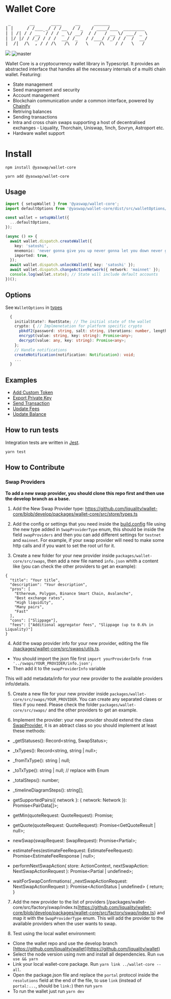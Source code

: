 # Wallet Core

<pre>
 _       __      ____     __     ______              
| |     / /___ _/ / /__  / /_   / ____/___  ________ 
| | /| / / __ `/ / / _ \/ __/  / /   / __ \/ ___/ _ \
| |/ |/ / /_/ / / /  __/ /_   / /___/ /_/ / /  /  __/
|__/|__/\__,_/_/_/\___/\__/   \____/\____/_/   \___/ 
</pre>

![](https://img.shields.io/npm/v/@yaswap/wallet-core?label=wallet-core)
![master](https://github.com/liquality/wallet-core/actions/workflows/build-test.yml/badge.svg?branch=master)

Wallet Core is a cryptocurrency wallet library in Typescript. It provides an abstracted interface that handles all the necessary internals of a muilti chain wallet. Featuring:

- State management
- Seed management and security
- Account management
- Blockchain communication under a common interface, powered by [Chainify](https://github.com/liquality/chainify)
- Retriving balances
- Sending transactions
- Intra and cross chain swaps supporting a host of decentralised exchanges - Liquality, Thorchain, Uniswap, 1inch, Sovryn, Astroport etc.
- Hardware wallet support

# Install

`npm install @yaswap/wallet-core`

`yarn add @yaswap/wallet-core`

## Usage

```typescript
import { setupWallet } from '@yaswap/wallet-core';
import defaultOptions from '@yaswap/wallet-core/dist/src/walletOptions/defaultOptions'; // Default options

const wallet = setupWallet({
  ...defaultOptions,
});

(async () => {
  await wallet.dispatch.createWallet({
    key: 'satoshi',
    mnemonic: 'never gonna give you up never gonna let you down never gonna',
    imported: true,
  });
  await wallet.dispatch.unlockWallet({ key: 'satoshi' });
  await wallet.dispatch.changeActiveNetwork({ network: 'mainnet' });
  console.log(wallet.state); // State will include default accounts
})();
```

## Options

See `WalletOptions` in [types](src/types.ts)

```typescript
  {
    initialState?: RootState; // The initial state of the wallet
    crypto: { // Implmenetation for platform specific crypto
      pbkdf2(password: string, salt: string, iterations: number, length: number, digest: string): Promise<string>;
      encrypt(value: string, key: string): Promise<any>;
      decrypt(value: any, key: string): Promise<any>;
    };
    // Handle notifications
    createNotification(notification: Notification): void;
    ...
  }
```

## Examples

- [Add Custom Token](https://github.com/liquality/wallet-core/blob/develop/packages/wallet-core/src/store/actions/addCustomToken.test.ts)
- [Export Private Key](https://github.com/liquality/wallet-core/blob/develop/packages/wallet-core/src/store/actions/exportPrivateKey.test.ts)
- [Send Transaction](https://github.com/liquality/wallet-core/blob/develop/packages/wallet-core/src/store/actions/sendTransaction.test.ts)
- [Update Fees](https://github.com/liquality/wallet-core/blob/develop/packages/wallet-core/src/store/actions/updateFees.test.ts)
- [Update Balance](https://github.com/liquality/wallet-core/blob/develop/packages/wallet-core/src/store/actions/updateBalances.test.ts)

## How to run tests

Integration tests are written in [Jest](https://jestjs.io/).

```angular2html
yarn test
```

## How to Contribute

### Swap Providers

**To add a new swap provider, you should clone this repo first and then use the develop branch as a base.**

1. Add the New Swap Provider type: https://github.com/liquality/wallet-core/blob/develop/packages/wallet-core/src/store/types.ts

2. Add the config or settings that you need inside the [build.config](https://github.com/liquality/wallet-core/blob/develop/packages/wallet-core/src/build.config.ts) file using the new type added in `SwapProviderType` enum, this should be inside the field `swapProviders` and then you can add different settings for `testnet` and `mainnet`. For example, if your swap provider will need to make some http calls and if you want to set the root url for it.

3. Create a new folder for your new provider inside `packages/wallet-core/src/swaps`, then add a new file named `info.json` whith a content like (you can check the other providers to get an example):

```
{
  "title": "Your title",
  "description": "Your description",
  "pros": [
    "Ethereum, Polygon, Binance Smart Chain, Avalanche",
    "Best exchange rates",
    "High liquidity",
    "Many pairs",
    "Fast"
  ],
  "cons": ["Slippage"],
  "fees": ["Additional aggregator fees", "Slippage (up to 0.6% in Liquality)"]
}

```

4. Add the swap provider info for your new provider, editing the file [/packages/wallet-core/src/swaps/utils.ts](https://github.com/liquality/wallet-core/blob/develop/packages/wallet-core/src/swaps/utils.ts).

- You should import the json file first `import yourProviderInfo from '../swaps/YOUR_PROVIDER/info.json';`
- Then add it to the `swapProviderInfo` variable

This will add metadata/info for your new provider to the available providers info/details.

5. Create a new file for your new provider inside `packages/wallet-core/src/swaps/YOUR_PROVIDER`. You can create any separated clases or files if you need. Please check the folder `packages/wallet-core/src/swaps/` and the other providers to get an example.

6. Implement the provider: your new provider should extend the class [SwapProvider](https://github.com/liquality/wallet-core/blob/develop/packages/wallet-core/src/swaps/SwapProvider.ts), it is an abtract class so you should implement at least these methods:

- \_getStatuses(): Record<string, SwapStatus>;
- \_txTypes(): Record<string, string | null>;
- \_fromTxType(): string | null;
- \_toTxType(): string | null; // replace with Enum
- \_totalSteps(): number;
- \_timelineDiagramSteps(): string[];

- getSupportedPairs({ network }: { network: Network }): Promise<PairData[]>;

- getMin(quoteRequest: QuoteRequest): Promise<BigNumber>;

- getQuote(quoteRequest: QuoteRequest): Promise<GetQuoteResult | null>;

- newSwap(swapRequest: SwapRequest): Promise<Partial<SwapHistoryItem>>;

- estimateFees(estimateFeeRequest: EstimateFeeRequest): Promise<EstimateFeeResponse | null>;

- performNextSwapAction(
  store: ActionContext,
  nextSwapAction: NextSwapActionRequest
  ): Promise<Partial<SwapHistoryItem> | undefined>;

- waitForSwapConfirmations(
  \_nextSwapActionRequest: NextSwapActionRequest
  ): Promise<ActionStatus | undefined> {
  return;
  }

7. Add the new provider to the list of providers [/packages/wallet-core/src/factory/swap/index.ts]https://github.com/liquality/wallet-core/blob/develop/packages/wallet-core/src/factory/swap/index.ts) and map it with the `SwapProviderType` enum. This will add the provider to the available providers when the user wants to swap.

8. Test using the local wallet environment:

- Clone the wallet repo and use the develop branch [https://github.com/liquality/wallet](https://github.com/liquality/wallet)
- Select the node version using nvm and install all dependencies. Run `nvm use && yarn`
- Link your local wallet-core package. Run `yarn link ../wallet-core --all`.
- Open the package.json file and replace the `portal` protocol inside the `resolutions` field at the end of the file, to use `link` (instead of `portal:...`, should be `link:`) then run `yarn`
- To run the wallet just run `yarn dev`
